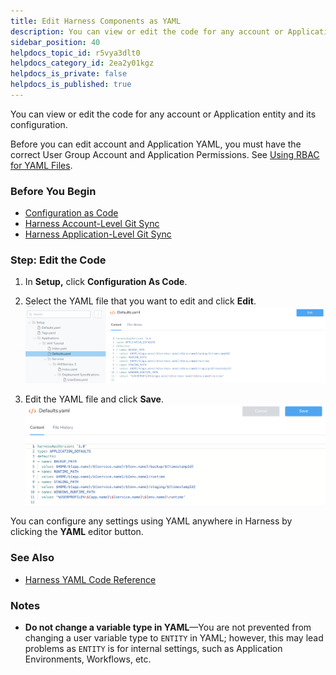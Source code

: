 ```yaml
---
title: Edit Harness Components as YAML
description: You can view or edit the code for any account or Application entity and its configuration. Before you can edit account and Application YAML, you must have the correct User Group Account and Applicati…
sidebar_position: 40
helpdocs_topic_id: r5vya3dlt0
helpdocs_category_id: 2ea2y01kgz
helpdocs_is_private: false
helpdocs_is_published: true
---
```


You can view or edit the code for any account or Application entity and its configuration.

Before you can edit account and Application YAML, you must have the correct User Group Account and Application Permissions. See [Using RBAC for YAML Files](configuration-as-code.md#using-rbac-for-yaml-files).

### Before You Begin

* [Configuration as Code](configuration-as-code.md)
* [Harness Account-Level Git Sync](harness-account-level-sync.md)
* [Harness Application-Level Git Sync](harness-application-level-sync.md)

### Step: Edit the Code

1. In **Setup,** click **Configuration As Code**.
2. Select the YAML file that you want to edit and click **Edit**.![](./static/edit-the-code-in-harness-44.png)

3. Edit the YAML file and click **Save**.![](./static/edit-the-code-in-harness-45.png)


You can configure any settings using YAML anywhere in Harness by clicking the **YAML** editor button.

### See Also

* [Harness YAML Code Reference](../techref-category/configuration-as-code-yaml/harness-yaml-code-reference.md)

### Notes

* **Do not change a variable type in YAML**—You are not prevented from changing a user variable type to `ENTITY` in YAML; however, this may lead problems as `ENTITY` is for internal settings, such as Application Environments, Workflows, etc.

